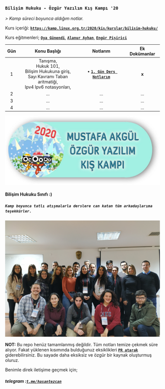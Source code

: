 ### `Bilişim Hukuku - Özgür Yazılım Kış Kampı '20`

*> Kamp süreci boyunca aldığım notlar.*

Kurs içeriği: [**`https://kamp.linux.org.tr/2020/kis/kurslar/bilisim-hukuku/`**](https://kamp.linux.org.tr/2020/kis/kurslar/bilisim-hukuku/)  

Kurs eğitmenleri; [**`Oya Günendi`**](https://twitter.com/okyansilayna), [**`Alanur Ayhan`**](https://twitter.com/AlanurAyhan), [**`Engür Pişirici`**](https://twitter.com/engur)

| Gün | Konu Başlığı | Notlarım | Ek Dokümanlar |
|:-:|:------------:|:-------:|:--------:|
| 1 | Tanışma,<br> Hukuk 101,<br> Bilişim Hukukuna giriş,<br> Sayı Kavramı Taban aritmatiği,<br> Ipv4 Ipv6 notasyonları,<br>  | &bull; [**`1. Gün Ders Notlarım`**](https://speakerdeck.com/tayfunoziserikan/rails-doktrini) | **x** |
| 2 | ... | ... | ... |
| 3 | ... | ... | ... |
| 4 | ... | ... | ... |

<p align="center">
	<a href="https://kamp.linux.org.tr">
		<img alt="kamp-logo-kis" src="images/readme/kis-kampi.jpg" width="600">
	</a>
</p>

#### Bilişim Hukuku Sınıfı :)
##### `Kamp boyunca tatlı atışmalarla derslere can katan tüm arkadaşlarıma teşekkürler.`

<p align="center">
	<a href="#">
		<img alt="sınıf" src="images/readme/sinif.jpg" width="800">
	</a>
</p>


**NOT:** Bu repo henüz tamamlanmış değildir. Tüm notları temize çekmek süre alıyor. Fakat yüklenen kısımında bulduğunuz eksiklikleri [**`PR atarak`**](https://github.com/hasantezcan/oyk_2019_yaz_ruby_rails/pulls) giderebilirsiniz. Bu sayade daha eksiksiz ve özgür bir kaynak oluşturmuş oluruz.

Benimle direk iletişime geçmek için;
##### telegram :[**`t.me/hasantezcan`**](https://t.me/hasantezcan)
